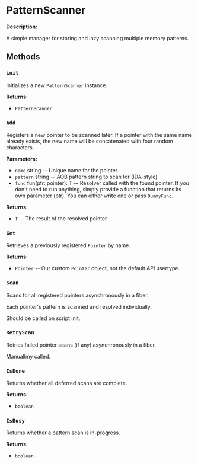 # PatternScanner

**Description:**

A simple manager for storing and lazy scanning multiple memory patterns.

## Methods

### `init`

Initializes a new `PatternScanner` instance.

**Returns:**
- `PatternScanner` 

### `Add`

Registers a new pointer to be scanned later. If a pointer with the same name already exists, the new name will be concatenated with four random characters.

**Parameters:**
- `name` string -- Unique name for the pointer
- `pattern` string -- AOB pattern string to scan for (IDA-style)
- `func` fun(ptr: pointer): T -- Resolver called with the found pointer. If you don't need to run anything, simply provide a function that returns its own parameter (ptr). You can either write one or pass `DummyFunc`.


**Returns:**
- `T` -- The result of the resolved pointer

### `Get`

Retrieves a previously registered `Pointer` by name.

**Returns:**
- `Pointer` -- Our custom `Pointer` object, not the default API usertype.

### `Scan`

Scans for all registered pointers asynchronously in a fiber.

Each pointer's pattern is scanned and resolved individually.

Should be called on script init.


### `RetryScan`

Retries failed pointer scans (if any) asynchronously in a fiber.

Manuallmy called.


### `IsDone`

Returns whether all deferred scans are complete.

**Returns:**
- `boolean` 

### `IsBusy`

Returns whether a pattern scan is in-progress.

**Returns:**
- `boolean` 

